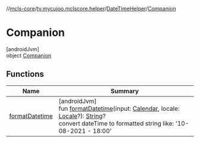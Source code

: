 //[mcls-core](../../../../index.md)/[tv.mycujoo.mclscore.helper](../../index.md)/[DateTimeHelper](../index.md)/[Companion](index.md)

# Companion

[androidJvm]\
object [Companion](index.md)

## Functions

| Name | Summary |
|---|---|
| [formatDatetime](format-datetime.md) | [androidJvm]<br>fun [formatDatetime](format-datetime.md)(input: [Calendar](https://developer.android.com/reference/kotlin/java/util/Calendar.html), locale: [Locale](https://developer.android.com/reference/kotlin/java/util/Locale.html)?): [String](https://kotlinlang.org/api/latest/jvm/stdlib/kotlin/-string/index.html)?<br>convert dateTime to formatted string like: '10-08-2021 - 18:00' |
